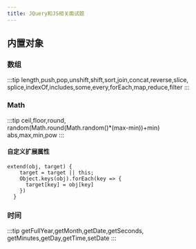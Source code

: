 ```yaml
---
title: JQuery和JS相关面试题
---
```

## 内置对象

### 数组
  :::tip
  length,push,pop,unshift,shift,sort,join,concat,reverse,slice,<br/>
  splice,indexOf,includes,some,every,forEach,map,reduce,filter
  :::

### Math
  :::tip
  ceil,floor,round,<br/>
  random(Math.round(Math.random()*(max-min))+min)<br/>
  abs,max,min,pow
  :::

#### 自定义扩展属性
  ```markup
  extend(obj, target) {
      target = target || this;
      Object.keys(obj).forEach(key => {
        target[key] = obj[key]
      })
    }
  ```
### 时间
  :::tip
  getFullYear,getMonth,getDate,getSeconds,<br/>
  getMinutes,getDay,getTime,setDate
  :::
